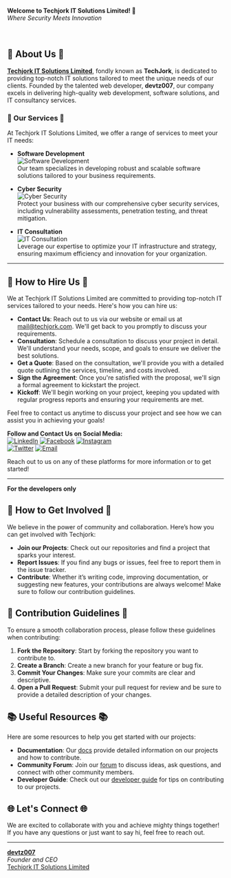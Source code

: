 **Welcome to Techjork IT Solutions Limited! 👋**  
_Where Security Meets Innovation_
<br/>  
<br/>

## 🌟 About Us 🌟

**[Techjork IT Solutions Limited](https://techjork.com)**, fondly known as **TechJork**, is dedicated to providing top-notch IT solutions tailored to meet the unique needs of our clients. Founded by the talented web developer, **devtz007**, our company excels in delivering high-quality web development, software solutions, and IT consultancy services.

### 🚀 Our Services 🚀

At Techjork IT Solutions Limited, we offer a range of services to meet your IT needs:

- **Software Development**  
  ![Software Development](https://img.shields.io/badge/Software_Development-FFD700?style=for-the-badge&logo=code&logoColor=white)  
  Our team specializes in developing robust and scalable software solutions tailored to your business requirements.

- **Cyber Security**  
  ![Cyber Security](https://img.shields.io/badge/Cyber_Security-FF5733?style=for-the-badge&logo=security&logoColor=white)  
  Protect your business with our comprehensive cyber security services, including vulnerability assessments, penetration testing, and threat mitigation.

- **IT Consultation**  
  ![IT Consultation](https://img.shields.io/badge/IT_Consultation-1E90FF?style=for-the-badge&logo=consulting&logoColor=white)  
  Leverage our expertise to optimize your IT infrastructure and strategy, ensuring maximum efficiency and innovation for your organization.

---

## 🤝 How to Hire Us 🤝

We at Techjork IT Solutions Limited are committed to providing top-notch IT services tailored to your needs. Here's how you can hire us:

- **Contact Us**: Reach out to us via our website or email us at [mail@techjork.com](mailto:contact@techjork.com). We'll get back to you promptly to discuss your requirements.
- **Consultation**: Schedule a consultation to discuss your project in detail. We'll understand your needs, scope, and goals to ensure we deliver the best solutions.
- **Get a Quote**: Based on the consultation, we'll provide you with a detailed quote outlining the services, timeline, and costs involved.
- **Sign the Agreement**: Once you're satisfied with the proposal, we'll sign a formal agreement to kickstart the project.
- **Kickoff**: We'll begin working on your project, keeping you updated with regular progress reports and ensuring your requirements are met.

Feel free to contact us anytime to discuss your project and see how we can assist you in achieving your goals!

**Follow and Contact Us on Social Media:**  
[![LinkedIn](https://img.shields.io/badge/LinkedIn-0A66C2?style=for-the-badge&logo=linkedin&logoColor=white)](https://www.linkedin.com/in/devtz007)
[![Facebook](https://img.shields.io/badge/Facebook-1877F2?style=for-the-badge&logo=facebook&logoColor=white)](https://www.facebook.com/techjork)
[![Instagram](https://img.shields.io/badge/Instagram-E4405F?style=for-the-badge&logo=instagram&logoColor=white)](https://www.instagram.com/techjork)  
[![Twitter](https://img.shields.io/badge/Twitter-1DA1F2?style=for-the-badge&logo=twitter&logoColor=white)](https://twitter.com/tech_jork)
[![Email](https://img.shields.io/badge/Email-D14836?style=for-the-badge&logo=gmail&logoColor=white)](mailto:mail@techjork.com)

Reach out to us on any of these platforms for more information or to get started!

---

**For the developers only**

## 🤝 How to Get Involved 🤝

We believe in the power of community and collaboration. Here’s how you can get involved with Techjork:

- **Join our Projects**: Check out our repositories and find a project that sparks your interest.
- **Report Issues**: If you find any bugs or issues, feel free to report them in the issue tracker.
- **Contribute**: Whether it’s writing code, improving documentation, or suggesting new features, your contributions are
  always welcome! Make sure to follow our contribution guidelines.

## 📜 Contribution Guidelines 📜

To ensure a smooth collaboration process, please follow these guidelines when contributing:

1. **Fork the Repository**: Start by forking the repository you want to contribute to.
2. **Create a Branch**: Create a new branch for your feature or bug fix.
3. **Commit Your Changes**: Make sure your commits are clear and descriptive.
4. **Open a Pull Request**: Submit your pull request for review and be sure to provide a detailed description of your changes.

## 📚 Useful Resources 📚

Here are some resources to help you get started with our projects:

- **Documentation**: Our [docs](https://github.com/Techjork/documentation) provide detailed information on our projects and how to contribute.
- **Community Forum**: Join our [forum](https://github.com/Techjork/forum) to discuss ideas, ask questions, and connect with other community members.
- **Developer Guide**: Check out our [developer guide](https://github.com/Techjork/developer-guide) for tips on contributing to our projects.

## 🌐 Let's Connect 🌐

We are excited to collaborate with you and achieve mighty things together! If you have any questions or just want to say hi, feel free to reach out.

---

**[devtz007](https://github.com/devtz007)**  
_Founder and CEO_  
[Techjork IT Solutions Limited](https://www.techjork.com)
